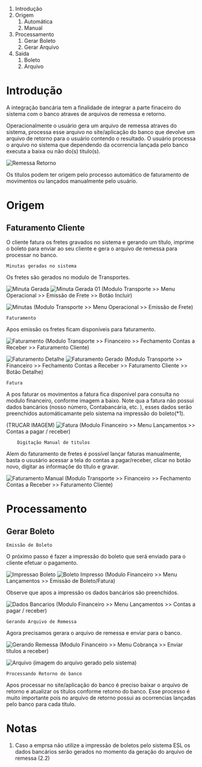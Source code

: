 <!-- TITLE: Integração Bancária Receber (COBRANÇA)-->
<!-- SUBTITLE: Integração Bancária a Pagar -->

1. Introdução
1. Origem
	1. Automática
	2. Manual
2. Processamento
	1. Gerar Boleto
	2. Gerar Arquivo
3. Saida
	1. Boleto
	2. Arquivo
# Introdução
A integração bancária tem a finalidade de integrar a parte finaceiro do sistema com o banco atraves de arquivos de remessa e retorno.

Operacionalmente o usuário gera um arquivo de remessa atraves do sistema, processa esse arquivo no site/aplicação do banco que devolve um arquivo de retorno para o usuário contendo o resultado. 
O usuário processa o arquivo no sistema que dependendo da ocorrencia lançada pelo banco executa a baixa ou não do(s) titulo(s).

![Remessa Retorno](/uploads/remessa-retorno.png "Remessa Retorno")

Os títulos podem ter origem pelo processo automático de faturamento de movimentos ou lançados manualmente pelo usuário.

# Origem
## Faturamento Cliente
O cliente fatura os fretes gravados no sistema e gerando um título, imprime o boleto para enviar ao seu cliente e gera o arquivo de remessa para processar no banco.

	Minutas geradas no sistema

Os fretes são gerados no modulo de Transportes.

![Minuta Gerada](/uploads/minuta-gerada.jpg "Minuta Gerada") ![Minuta Gerada 01](/uploads/minuta-gerada-01.jpg "Minuta Gerada 01")
(Modulo Transporte >> Menu Operacional >> Emissão de Frete >> Botão Incluir)

![Minutas](/uploads/minutas.jpg "Minutas")
(Modulo Transporte >> Menu Operacional >> Emissão de Frete)


	Faturamento

Apos emissão os fretes ficam disponíveis para faturamento.

![Faturamento](/uploads/faturamento.jpg "Faturamento")
(Modulo Transporte >> Financeiro >> Fechamento Contas a Receber >> Faturamento Cliente)

![Faturamento Detalhe](/uploads/faturamento-detalhe.jpg "Faturamento Detalhe")
![Faturamento Gerado](/uploads/faturamento-gerado.jpg "Faturamento Gerado")
(Modulo Transporte >> Financeiro >> Fechamento Contas a Receber >> Faturamento Cliente >> Botão Detalhe)

	Fatura
A pos faturar os movimentos a fatura fica disponivel para consulta no modulo financeiro, conforme imagem a baixo.
Note qua a fatura não possui dados bancários (nosso número, Contabancária, etc. ), esses dados serão preenchidos automáticamante pelo sistema na impressão do boleto(*1).

(TRUCAR IMAGEM)
![Fatura](/uploads/fatura.jpg "Fatura")
(Modulo Financeiro >> Menu Lançamentos >> Contas a pagar / receber)

		Digitação Manual de titulos

Alem do faturamento de fretes é possível lançar faturas manualmente, basta o ususário acessar a tela do contas a pagar/receber, clicar no botão novo, digitar as informaçõe do título e gravar.

![Faturamento Manual](/uploads/faturamento-manual.jpg "Faturamento Manual")
(Modulo Transporte >> Financeiro >> Fechamento Contas a Receber >> Faturamento Cliente)
# Processamento

## Gerar Boleto

	Emissão de Boleto
O próximo passo é fazer a impressão do boleto que será enviado para o cliente efetuar o pagamento.

![Impressao Boleto](/uploads/impressao-boleto.jpg "Impressao Boleto")
![Boleto Impresso](/uploads/boleto-impresso.jpg "Boleto Impresso")
(Modulo Financeiro >> Menu Lançamentos >> Emissão de Boleto/Fatura)

Observe que apos a impressão os dados bancários são preenchidos.

![Dados Bancarios](/uploads/dados-bancarios.jpg "Dados Bancarios")
(Modulo Financeiro >> Menu Lançamentos >> Contas a pagar / receber)

	Gerando Arquivo de Remessa

Agora precisamos gerara o arquivo de remessa e enviar para o banco.

![Gerando Remessa](/uploads/gerando-remessa.jpg "Gerando Remessa")
(Modulo Financeiro >> Menu Cobrança >> Enviar títulos a receber)

![Arquivo](/uploads/arquivo.jpg "Arquivo")
(imagem do arquivo gerado pelo sistema)

	Processando Retorno do banco

Apos processar no site/aplicação do banco é preciso baixar o arquivo de retorno e atualizar os títulos conforme retorno do banco.
Esse processo é muito importante pois no arquivo de retorno possui as ocorrencias lançadas pelo banco para cada título.


# Notas
1. Caso a emprsa não  utilize a impressão de boletos pelo sistema ESL os dados bancários serão gerados no momento da geração do arquivo de remessa (2.2)
